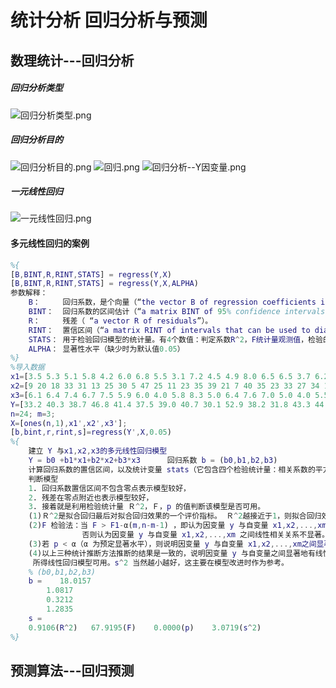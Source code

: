 # 统计分析 回归分析与预测
##  数理统计---回归分析

##### 回归分析类型
![回归分析类型.png](https://img1.imgtp.com/2022/08/19/jSGGVT3B.png)
##### 回归分析目的
![回归分析目的.png](https://img1.imgtp.com/2022/08/19/a7JR9CNK.png)
![回归.png](https://img1.imgtp.com/2022/08/19/fhoO8wey.png)
![回归分析--Y因变量.png](https://img1.imgtp.com/2022/08/19/xMIGn3lc.png)
##### 一元线性回归
![一元线性回归.png](https://img1.imgtp.com/2022/08/19/JZrR6n5B.png)
#### 多元线性回归的案例
```matlab
%{
[B,BINT,R,RINT,STATS] = regress(Y,X)
[B,BINT,R,RINT,STATS] = regress(Y,X,ALPHA)
参数解释：
    B：     回归系数，是个向量（“the vector B of regression coefficients in the  linear model Y = X*B”）。
    BINT：  回归系数的区间估计（“a matrix BINT of 95% confidence intervals for B”）。
    R：     残差（ “a vector R of residuals”）。
    RINT：  置信区间（“a matrix RINT of intervals that can be used to diagnose outliers”）。
    STATS： 用于检验回归模型的统计量。有4个数值：判定系数R^2，F统计量观测值，检验的p的值，误差方差的估计。
    ALPHA： 显著性水平（缺少时为默认值0.05）
%}
%导入数据  
x1=[3.5 5.3 5.1 5.8 4.2 6.0 6.8 5.5 3.1 7.2 4.5 4.9 8.0 6.5 6.5 3.7 6.2 7.0 4.0 4.5 5.9 5.6 4.8 3.9];
x2=[9 20 18 33 31 13 25 30 5 47 25 11 23 35 39 21 7 40 35 23 33 27 34 15];
x3=[6.1 6.4 7.4 6.7 7.5 5.9 6.0 4.0 5.8 8.3 5.0 6.4 7.6 7.0 5.0 4.0 5.5 7.0 6.0 3.5 4.9 4.3 8.0 5.0];
Y=[33.2 40.3 38.7 46.8 41.4 37.5 39.0 40.7 30.1 52.9 38.2 31.8 43.3 44.1 42.5 33.6 34.2 48.0 38.0 35.9 40.4 36.8 45.2 35.1];
n=24; m=3;
X=[ones(n,1),x1',x2',x3'];
[b,bint,r,rint,s]=regress(Y',X,0.05)
%{
    建立 Y 与x1,x2,x3的多元线性回归模型
    Y = b0 +b1*x1+b2*x2+b3*x3      回归系数 b = (b0,b1,b2,b3)
    计算回归系数的置信区间，以及统计变量 stats（它包含四个检验统计量：相关系数的平方R^2，假设检验统计量Ｆ，与F对应的概率p,s^2的值）
    判断模型
    1. 回归系数置信区间不包含零点表示模型较好，
    2. 残差在零点附近也表示模型较好，
    3. 接着就是利用检验统计量 Ｒ^2，Ｆ，p 的值判断该模型是否可用。
    (1)Ｒ^2是拟合回归最后对拟合回归效果的一个评价指标。 Ｒ^2越接近于1，则拟合回归效果越好。
    (2)F 检验法：当 F > F1-α(m,n-m-1) ，即认为因变量 y 与自变量 x1,x2,...,xm 之间有显著的线性相关关系；
                否则认为因变量 y 与自变量 x1,x2,...,xm 之间线性相关关系不显著。
    (3)若 p < α（α 为预定显著水平），则说明因变量 y 与自变量 x1,x2,...,xm之间显著地有线性相关关系。
    (4)以上三种统计推断方法推断的结果是一致的，说明因变量 y 与自变量之间显著地有线性相关关系.
     所得线性回归模型可用。s^2 当然越小越好，这主要在模型改进时作为参考。
    % (b0,b1,b2,b3) 
    b =    18.0157 
        1.0817
        0.3212
        1.2835  
    s =
    0.9106(R^2)   67.9195(F)    0.0000(p)    3.0719(s^2)
%}

```
##  预测算法---回归预测
